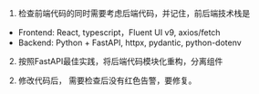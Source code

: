 1. 检查前端代码的同时需要考虑后端代码，并记住，前后端技术栈是
- Frontend: React, typescript，Fluent UI v9, axios/fetch
- Backend: Python + FastAPI, httpx, pydantic, python-dotenv
2. 按照FastAPI最佳实践，将后端代码模块化重构，分离组件
<!-- 3. 按照: React, typescript，Fluent UI v9最佳实践，将前端代码模块化重构，分离组件 -->
2. 修改代码后， 需要检查后没有红色告警，要修复。


